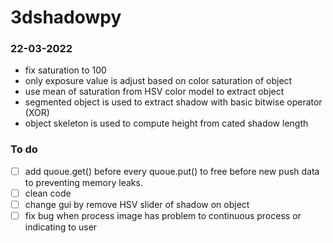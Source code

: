 # 3dshadowpy

### 22-03-2022
- fix saturation to 100
- only exposure value is adjust based on color saturation of object 
- use mean of saturation from HSV color model to extract object
- segmented object is used to extract shadow with basic bitwise operator (XOR)
- object skeleton is used to compute height from cated shadow length 

### To do
- [ ] add quoue.get() before every quoue.put() to free before new push data to preventing memory leaks. 
- [ ] clean code
- [ ] change gui by remove HSV slider of shadow on object
- [ ] fix bug when process image has problem to continuous process or indicating to user  

